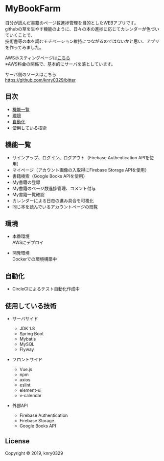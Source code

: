 
MyBookFarm
==========

自分が読んだ書籍のページ数進捗管理を目的としたWEBアプリです。   
githubの草を生やす機能のように、日々の本の進捗に応じてカレンダーが色づいていくことで、  
技術書等の本を読むモチベーション維持につながるのではないかと思い、アプリを作ってみました。  

AWSホスティングページは[こちら](http://mybookfarm.com)  
※AWS料金の関係で、基本的にサーバを落としています。

サーバ側のソースはこちら  
https://github.com/knry0329/bitter


目次
-----------------

  * [機能一覧](#機能一覧)
  * [環境](#環境)
  * [自動化](#自動化)
  * [使用している技術](#使用している技術)


機能一覧
------------

  * サインアップ、ログイン、ログアウト（Firebase Authentication APIを使用）
  * マイページ（アカウント画像の入取得にFirebase Storage APIを使用）
  * 書籍検索（Google Books APIを使用）
  * My書籍の登録
  * My書籍のページ数進捗管理、コメント付与
  * My書籍一覧確認
  * カレンダーによる日毎の進み具合を可視化
  * 同じ本を読んでいるアカウントページの閲覧

環境
------------

  * 本番環境  
  AWSにデプロイ

  * 開発環境  
  Dockerでの環境構築中

自動化
------------

  * CircleCIによるテスト自動化作成中  

使用している技術
-----
* サーバサイド
    * JDK 1.8  
    * Spring Boot
    * Mybatis
    * MySQL
    * Flyway

* フロントサイド
    * Vue.js
    * npm
    * axios
    * eslint
    * element-ui
    * v-calendar

* 外部API
    * Firebase Authentication
    * Firebase Storage
    * Google Books API

License
-------

Copyright &copy; 2019, knry0329

